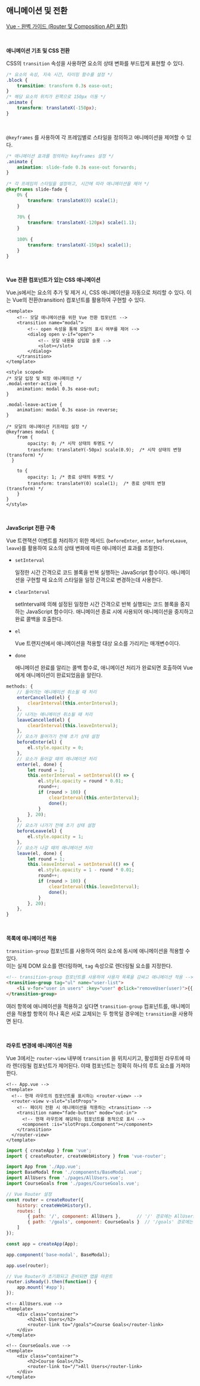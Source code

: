 ## 애니메이션 및 전환

[Vue - 완벽 가이드 (Router 및 Composition API 포함)](https://www.udemy.com/course/vue-router-composition-api/?couponCode=ST12MT030524)

<br/>

**애니메이션 기초 및 CSS 전환**

CSS의 `transition` 속성을 사용하면 요소의 상태 변화를 부드럽게 표현할 수 있다.
  
```css
/* 요소의 속성, 지속 시간, 타이밍 함수를 설정 */
.block {
    transition: transform 0.3s ease-out;
}
/* 해당 요소의 위치가 왼쪽으로 150px 이동 */
.animate {
    transform: translateX(-150px);
}
```

<br/>

`@keyframes` 를 사용하여 각 프레임별로 스타일을 정의하고 애니메이션을 제어할 수 있다.
  
```css
/* 애니메이션 효과를 정의하는 keyframes 설정 */
.animate {
    animation: slide-fade 0.3s ease-out forwards;
}
  
/* 각 프레임의 스타일을 설정하고, 시간에 따라 애니메이션을 제어 */
@keyframes slide-fade {
    0% {
        transform: translateX(0) scale(1);
    }
    
    70% {
        transform: translateX(-120px) scale(1.1);
    }
    
    100% {
        transform: translateX(-150px) scale(1);
    }
}
```

<br/>

**Vue 전환 컴포넌트가 있는 CSS 애니메이션**

Vue.js에서는 요소의 추가 및 제거 시, CSS 애니메이션을 자동으로 처리할 수 있다. 이는 Vue의 전환(transition) 컴포넌트를 활용하여 구현할 수 있다.

```vue
<template>
    <!-- 모달 애니메이션을 위한 Vue 전환 컴포넌트 -->
    <transition name="modal">
        <!-- open 속성을 통해 모달의 표시 여부를 제어 -->
        <dialog open v-if="open">
            <!-- 모달 내용을 삽입할 슬롯 -->
            <slot></slot>
        </dialog>
    </transition>
</template>

<style scoped>
/* 모달 입장 및 퇴장 애니메이션 */
.modal-enter-active {
    animation: modal 0.3s ease-out;
}

.modal-leave-active {
    animation: modal 0.3s ease-in reverse;
}

/* 모달의 애니메이션 키프레임 설정 */
@keyframes modal {
    from {
        opacity: 0; /* 시작 상태의 투명도 */
        transform: translateY(-50px) scale(0.9);  /* 시작 상태의 변형(transform) */
  }
  
    to {
        opacity: 1; /* 종료 상태의 투명도 */
        transform: translateY(0) scale(1);  /* 종료 상태의 변형(transform) */
    }
}
</style>
```

<br/>

**JavaScript 전환 구축**

Vue 트랜잭션 이벤트를 처리하기 위한 메서드 (`beforeEnter`, `enter`, `beforeLeave`, `leave`)를 활용하여 요소의 상태 변화에 따른 애니메이션 효과를 조절한다.

- `setInterval`
  
  일정한 시간 간격으로 코드 블록을 반복 실행하는 JavaScript 함수이다.
  애니메이션을 구현할 때 요소의 스타일을 일정 간격으로 변경하는데 사용한다.

- `clearInterval`
  
  setInterval에 의해 설정된 일정한 시간 간격으로 반복 실행되는 코드 블록을 중지하는 JavaScript 함수이다. 애니메이션 종료 시에 사용되어 애니메이션을 중지하고 완료 콜백을 호출한다.
  
- `el`
  
  Vue 트랜지션에서 애니메이션을 적용할 대상 요소를 가리키는 매개변수이다.

- `done`
  
  애니메이션 완료를 알리는 콜백 함수로, 애니메이션 처리가 완료되면 호출하여 Vue에게 애니메이션이 완료되었음을 알린다.

```javascript
methods: {
    // 들어가는 애니메이션 취소될 때 처리
    enterCancelled(el) {
        clearInterval(this.enterInterval);
    },
    // 나가는 애니메이션 취소될 때 처리
    leaveCancelled(el) {
        clearInterval(this.leaveInterval);
    },
    // 요소가 들어가기 전에 초기 상태 설정
    beforeEnter(el) {
        el.style.opacity = 0;
    },
    // 요소가 들어갈 때의 애니메이션 처리
    enter(el, done) {
        let round = 1;
        this.enterInterval = setInterval(() => {
            el.style.opacity = round * 0.01;
            round++;
            if (round > 100) {
                clearInterval(this.enterInterval);
                done();
            }
        }, 20);
    },
    // 요소가 나가기 전에 초기 상태 설정
    beforeLeave(el) {
        el.style.opacity = 1;
    },
    // 요소가 나갈 때의 애니메이션 처리
    leave(el, done) {
        let round = 1;
        this.leaveInterval = setInterval(() => {
            el.style.opacity = 1 - round * 0.01;
            round++;
            if (round > 100) {
                clearInterval(this.leaveInterval);
                done();
            }
        }, 20);
    },
}
```

<br/>

**목록에 애니메이션 적용**

`transition-group` 컴포넌트를 사용하여 여러 요소에 동시에 애니메이션을 적용할 수 있다.<br/>
이는 실제 DOM 요소를 렌더링하며, `tag` 속성으로 렌더링될 요소를 지정한다.

```html
<!-- transition-group 컴포넌트를 사용하여 사용자 목록을 감싸고 애니메이션 적용 -->
<transition-group tag="ul" name="user-list">
    <li v-for="user in users" :key="user" @click="removeUser(user)">{{ user }}</li>
</transition-group>
```

여러 항목에 애니메이션을 적용하고 싶다면 `transition-group` 컴포넌트를, 애니메이션을 적용할 항목이 하나 혹은 서로 교체되는 두 항목일 경우에는 `transition`을 사용하면 된다.

<br/>

**라우트 변경에 애니메이션 적용**

Vue 3에서는 `router-view` 내부에 `transition` 을 위치시키고, 활성화된 라우트에 따라 렌더링될 컴포넌트가 제어된다. 이때 컴포넌트는 정확히 하나의 루트 요소를 가져야 한다.

```vue
<!-- App.vue -->
<template>
  <!-- 현재 라우트의 컴포넌트를 표시하는 <router-view> -->
  <router-view v-slot="slotProps">
    <!-- 페이지 전환 시 애니메이션을 적용하는 <transition> -->
    <transition name="fade-button" mode="out-in">
      <!-- 현재 라우트에 해당하는 컴포넌트를 동적으로 표시 -->
      <component :is="slotProps.Component"></component>
    </transition>
  </router-view>
</template>
```

```javascript
import { createApp } from 'vue';
import { createRouter, createWebHistory } from 'vue-router';

import App from './App.vue';
import BaseModal from './components/BaseModal.vue';
import AllUsers from './pages/AllUsers.vue';
import CourseGoals from './pages/CourseGoals.vue';

// Vue Router 설정
const router = createRouter({
    history: createWebHistory(),
    routes: [
        { path: '/', component: AllUsers },      // '/' 경로에는 AllUsers 컴포넌트를 연결
        { path: '/goals', component: CourseGoals }  // '/goals' 경로에는 CourseGoals 컴포넌트를 연결
    ]
});

const app = createApp(App);

app.component('base-modal', BaseModal);

app.use(router);

// Vue Router가 초기화되고 준비되면 앱을 마운트
router.isReady().then(function() {
    app.mount('#app');
});
```

```vue
<!-- AllUsers.vue -->
<template>
    <div class="container">
        <h2>All Users</h2>
        <router-link to="/goals">Course Goals</router-link>
    </div>
</template>
```

```vue
<!-- CourseGoals.vue -->
<template>
    <div class="container">
        <h2>Course Goals</h2>
        <router-link to="/">All Users</router-link>
    </div>
</template>
```